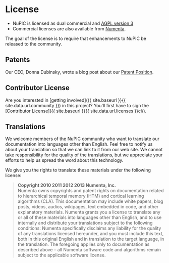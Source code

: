 # License

* <i></i> NuPIC is licensed as dual commercial and [AGPL version 3](http://www.gnu.org/licenses/agpl.html)
* <i></i> Commercial licenses are also available from [Numenta](mailto:help@numenta.org).

The goal of the license is to require that enhancements to NuPIC be released to the community.

Patents
-------

Our CEO, Donna Dubinsky, wrote a blog post about our [Patent Position](http://numenta.org/news/2013/07/01/patent-position.html).

Contributor License
----------
Are you interested in [getting involved]({{ site.baseurl }}{{ site.data.url.community }}) in this project? You'll first have to sign the [Contributor License]({{ site.baseurl }}{{ site.data.url.licenses }}cl/).

Translations
----------
We welcome members of the NuPIC community who want to translate our documentation into languages other than English. Feel free to notify us about your translation so that we can link to it from our web site. We cannot take responsibility for the quality of the translations, but we appreciate your efforts to help us spread the word about this technology.

We give you the rights to translate these materials under the following license:

> **Copyright 2010 2011 2012 2013 Numenta, Inc.** <br/>
> Numenta owns copyrights and patent rights on documentation related to hierarchical temporal memory (HTM) and cortical learning algorithms (CLA). This documentation may include white papers, blog posts, videos, audios, wikipages, text embedded in code, and other explanatory materials. Numenta grants you a license to translate any or all of these materials into languages other than English, and to use internally and distribute your translations subject to the following conditions: Numenta specifically disclaims any liability for the quality of any translations licensed hereunder, and you must include this text, both in this original English and in translation to the target language, in the translation. The foregoing applies only to documentation as described above – all Numenta software code and algorithms remain subject to the applicable software license.
